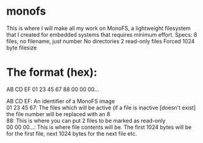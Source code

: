 # monofs
This is where I will make all my work on MonoFS, a lightweight filesystem that I created for embedded systems that requires minimum effort.
Specs:
8 files, no filename, just number
No directories
2 read-only files
Forced 1024 byte filesize


# The format (hex):
AB CD EF 01 23 45 67 88 00 00 00...

AB CD EF: An identifier of a MonoFS image<br/>
01 23 45 67: The files which will be active (if a file is inactive [doesn't exist] the file number will be replaced with an 8<br/>
88: This is where you can put 2 files to be marked as read-only<br/>
00 00 00...: This is where file contents will be. The first 1024 bytes will be for the first file, next 1024 bytes for the next file etc.
